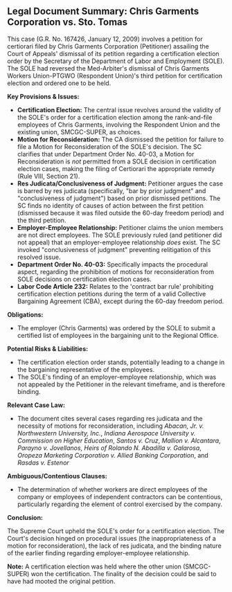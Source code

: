 ## Legal Document Summary: Chris Garments Corporation vs. Sto. Tomas

This case (G.R. No. 167426, January 12, 2009) involves a petition for certiorari filed by Chris Garments Corporation (Petitioner) assailing the Court of Appeals' dismissal of its petition regarding a certification election order by the Secretary of the Department of Labor and Employment (SOLE). The SOLE had reversed the Med-Arbiter's dismissal of Chris Garments Workers Union-PTGWO (Respondent Union)'s third petition for certification election and ordered one to be held.

**Key Provisions & Issues:**

*   **Certification Election:** The central issue revolves around the validity of the SOLE's order for a certification election among the rank-and-file employees of Chris Garments, involving the Respondent Union and the existing union, SMCGC-SUPER, as choices.
*   **Motion for Reconsideration:** The CA dismissed the petition for failure to file a Motion for Reconsideration of the SOLE's decision. The SC clarifies that under Department Order No. 40-03, a Motion for Reconsideration is *not* permitted from a SOLE decision in certification election cases, making the filing of Certiorari the appropriate remedy (Rule VIII, Section 21).
*   **Res Judicata/Conclusiveness of Judgment:** Petitioner argues the case is barred by res judicata (specifically, "bar by prior judgment" and "conclusiveness of judgment") based on prior dismissed petitions. The SC finds no identity of causes of action between the first petition (dismissed because it was filed outside the 60-day freedom period) and the third petition.
*   **Employer-Employee Relationship:** Petitioner claims the union members are not direct employees. The SOLE previously ruled (and petitioner did not appeal) that an employer-employee relationship *does* exist. The SC invoked "conclusiveness of judgment" preventing relitigation of this resolved issue.
*   **Department Order No. 40-03:** Specifically impacts the procedural aspect, regarding the prohibition of motions for reconsideration from SOLE decisions on certification election cases.
* **Labor Code Article 232:** Relates to the 'contract bar rule' prohibiting certification election petitions during the term of a valid Collective Bargaining Agreement (CBA), except during the 60-day freedom period.

**Obligations:**

*   The employer (Chris Garments) was ordered by the SOLE to submit a certified list of employees in the bargaining unit to the Regional Office.

**Potential Risks & Liabilities:**

*   The certification election order stands, potentially leading to a change in the bargaining representative of the employees.
*   The SOLE's finding of an employer-employee relationship, which was not appealed by the Petitioner in the relevant timeframe, and is therefore binding.

**Relevant Case Law:**

*   The document cites several cases regarding res judicata and the necessity of motions for reconsideration, including *Abacan, Jr. v. Northwestern University, Inc.*, *Indiana Aerospace University v. Commission on Higher Education*, *Santos v. Cruz*, *Mallion v. Alcantara*, *Parayno v. Jovellanos*, *Heirs of Rolando N. Abadilla v. Galarosa*, *Oropeza Marketing Corporation v. Allied Banking Corporation*, and *Rasdas v. Estenor*

**Ambiguous/Contentious Clauses:**

*   The determination of whether workers are direct employees of the company or employees of independent contractors can be contentious, particularly regarding the element of control exercised by the company.

**Conclusion:**

The Supreme Court upheld the SOLE's order for a certification election. The Court's decision hinged on procedural issues (the inappropriateness of a motion for reconsideration), the lack of res judicata, and the binding nature of the earlier finding regarding employer-employee relationship.

**Note:** A certification election was held where the other union (SMCGC-SUPER) won the certification. The finality of the decision could be said to have had mooted the original petition.
